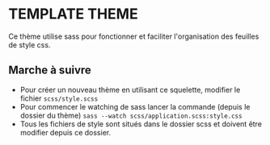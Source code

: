 # TEMPLATE THEME

Ce thème utilise sass pour fonctionner et faciliter l'organisation des feuilles de style css.

## Marche à suivre
- Pour créer un nouveau thème en utilisant ce squelette, modifier le fichier `scss/style.scss`
- Pour commencer le watching de sass lancer la commande (depuis le dossier du thème) `sass --watch scss/application.scss:style.css`
- Tous les fichiers de style sont situés dans le dossier scss et doivent être modifier depuis ce dossier.  
